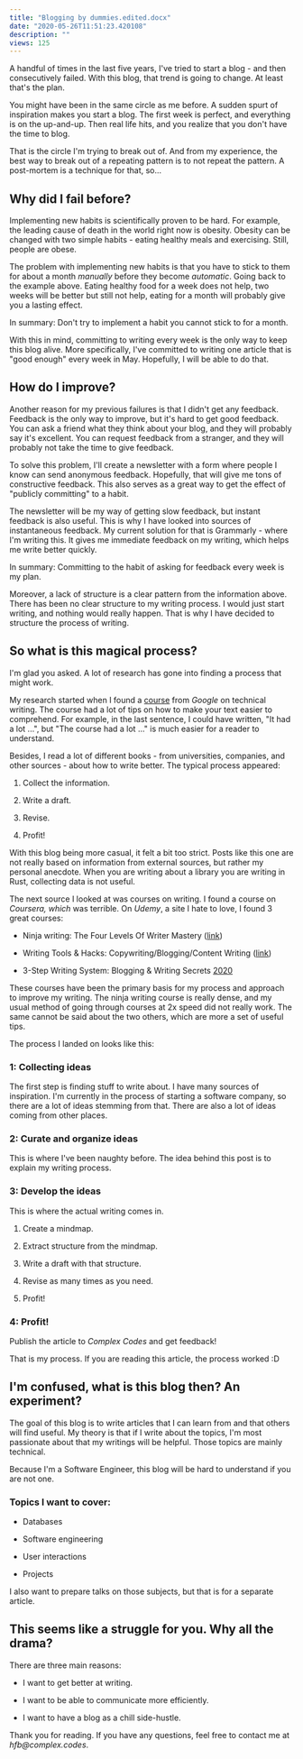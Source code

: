 ```yaml
---
title: "Blogging by dummies.edited.docx"
date: "2020-05-26T11:51:23.420108"
description: ""
views: 125
---
```

A handful of times in the last five years, I&#39;ve tried to start a
blog - and then consecutively failed. With this blog, that trend is
going to change. At least that&#39;s the plan.

You might have been in the same circle as me before. A sudden spurt of
inspiration makes you start a blog. The first week is perfect, and
everything is on the up-and-up. Then real life hits, and you realize
that you don&#39;t have the time to blog.

That is the circle I&#39;m trying to break out of. And from my
experience, the best way to break out of a repeating pattern is to not
repeat the pattern. A post-mortem is a technique for that, so...

## Why did I fail before?

Implementing new habits is scientifically proven to be hard. For
example, the leading cause of death in the world right now is obesity.
Obesity can be changed with two simple habits - eating healthy meals and
exercising. Still, people are obese.

The problem with implementing new habits is that you have to stick to
them for about a month _manually_ before they become _automatic_.
Going back to the example above. Eating healthy food for a week does not
help, two weeks will be better but still not help, eating for a month
will probably give you a lasting effect.

In summary: Don&#39;t try to implement a habit you cannot stick to for
a month.

With this in mind, committing to writing every week is the only way to
keep this blog alive. More specifically, I&#39;ve committed to writing
one article that is &quot;good enough&quot; every week in May.
Hopefully, I will be able to do that.

## How do I improve?

Another reason for my previous failures is that I didn&#39;t get any
feedback. Feedback is the only way to improve, but it&#39;s hard to get
good feedback. You can ask a friend what they think about your blog, and
they will probably say it&#39;s excellent. You can request feedback
from a stranger, and they will probably not take the time to give
feedback.

To solve this problem, I&#39;ll create a newsletter with a form where
people I know can send anonymous feedback. Hopefully, that will give me
tons of constructive feedback. This also serves as a great way to get
the effect of &quot;publicly committing&quot; to a habit.

The newsletter will be my way of getting slow feedback, but instant
feedback is also useful. This is why I have looked into sources of
instantaneous feedback. My current solution for that is Grammarly -
where I&#39;m writing this. It gives me immediate feedback on my
writing, which helps me write better quickly.

In summary: Committing to the habit of asking for feedback every week is
my plan.

Moreover, a lack of structure is a clear pattern from the information
above. There has been no clear structure to my writing process. I would
just start writing, and nothing would really happen. That is why I have
decided to structure the process of writing.

## So what is this magical process?

I&#39;m glad you asked. A lot of research has gone into finding a
process that might work.

My research started when I found a
[course](https://developers.google.com/tech-writing) from _Google_
on technical writing. The course had a lot of tips on how to make your
text easier to comprehend. For example, in the last sentence, I could
have written, &quot;It had a lot ...&quot;, but &quot;The course had
a lot ...&quot; is much easier for a reader to understand.

Besides, I read a lot of different books - from universities, companies,
and other sources - about how to write better. The typical process
appeared:

1. Collect the information.

2. Write a draft.

3. Revise.

4. Profit!

With this blog being more casual, it felt a bit too strict. Posts like
this one are not really based on information from external sources, but
rather my personal anecdote. When you are writing about a library you
are writing in Rust, collecting data is not useful.

The next source I looked at was courses on writing. I found a course on
_Coursera, which_ was terrible. On _Udemy_, a site I hate to love, I
found 3 great courses:

- Ninja writing: The Four Levels Of Writer Mastery
([link](https://www.udemy.com/course/ninja-writing-the-four-levels-of-writing-mastery/))

- Writing Tools &amp; Hacks: Copywriting/Blogging/Content Writing
([link](https://www.udemy.com/course/writing-tools-hacks/))

- 3-Step Writing System: Blogging &amp; Writing Secrets
[2020](<[link](https://www.udemy.com/course/3-step-writing-system/)>)

These courses have been the primary basis for my process and approach to
improve my writing. The ninja writing course is really dense, and my
usual method of going through courses at 2x speed did not really work.
The same cannot be said about the two others, which are more a set of
useful tips.

The process I landed on looks like this:

### 1: Collecting ideas

The first step is finding stuff to write about. I have many sources of
inspiration. I&#39;m currently in the process of starting a software
company, so there are a lot of ideas stemming from that. There are also
a lot of ideas coming from other places.

### 2: Curate and organize ideas

This is where I&#39;ve been naughty before. The idea behind this post
is to explain my writing process.

### 3: Develop the ideas

This is where the actual writing comes in.

1. Create a mindmap.

2. Extract structure from the mindmap.

3. Write a draft with that structure.

4. Revise as many times as you need.

5. Profit!

### 4: Profit!

Publish the article to _Complex Codes_ and get feedback!

That is my process. If you are reading this article, the process worked
:D

## I&#39;m confused, what is this blog then? An experiment?

The goal of this blog is to write articles that I can learn from and
that others will find useful. My theory is that if I write about the
topics, I&#39;m most passionate about that my writings will be helpful.
Those topics are mainly technical.

Because I&#39;m a Software Engineer, this blog will be hard to
understand if you are not one.

### Topics I want to cover:

- Databases

- Software engineering

- User interactions

- Projects

I also want to prepare talks on those subjects, but that is for a
separate article.

## This seems like a struggle for you. Why all the drama?

There are three main reasons:

- I want to get better at writing.

- I want to be able to communicate more efficiently.

- I want to have a blog as a chill side-hustle.

Thank you for reading. If you have any questions, feel free to contact
me at _hfb@complex.codes_.

